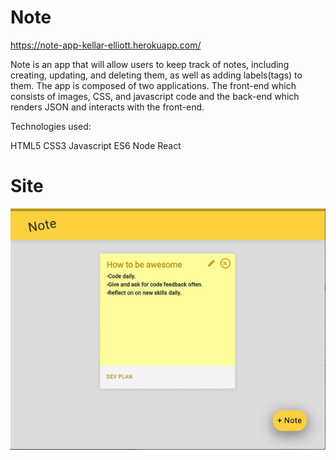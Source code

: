 # Note
https://note-app-kellar-elliott.herokuapp.com/

Note is an app that will allow users to keep track of notes, including creating, updating, and deleting them, as well as adding labels(tags) to them. The app is composed of two applications. The front-end which consists of images, CSS, and javascript code and the back-end which renders JSON and interacts with the front-end.

Technologies used:

HTML5
CSS3
Javascript ES6
Node
React

# Site
![Image description](/note-app.gif)
